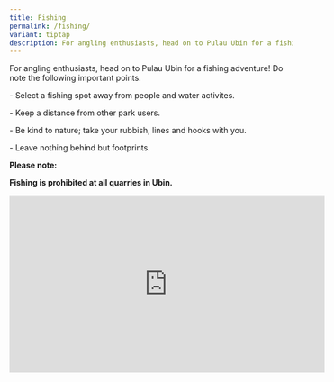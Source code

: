 ```yaml
---
title: Fishing
permalink: /fishing/
variant: tiptap
description: For angling enthusiasts, head on to Pulau Ubin for a fishing adventure!
---
```

<p>For angling enthusiasts, head on to Pulau Ubin for a fishing adventure!
Do note the following important points.</p>
<p>- Select a fishing spot away from people and water activites.</p>
<p>- Keep a distance from other park users.</p>
<p>- Be kind to nature; take your rubbish, lines and hooks with you.</p>
<p>- Leave nothing behind but footprints.</p>
<p><strong>Please note:</strong>
</p>
<p><strong>Fishing is prohibited at all quarries in Ubin.</strong>
</p>
<div class="iframe-wrapper">
<iframe height="315" width="560" allowfullscreen="true" frameborder="0" src="https://www.youtube.com/embed/D1WglDuKIbY?si=K5A5JLoPC9AzGnRI"></iframe>
</div>
<p></p>